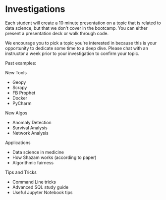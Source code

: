 # Investigations

Each student will create a 10 minute presentation on a topic that is related to data science, but that we don't cover in the bootcamp. You can either present a presentation deck or walk through code.

We encourage you to pick a topic you're interested in because this is your opportunity to dedicate some time to a deep dive. Please chat with an instructor a week prior to your investigation to confirm your topic.

Past examples:

New Tools
* Geopy
* Scrapy
* FB Prophet
* Docker
* PyCharm

New Algos
* Anomaly Detection
* Survival Analysis
* Network Analysis

Applications
* Data science in medicine
* How Shazam works (according to paper)
* Algorithmic fairness

Tips and Tricks
* Command Line tricks
* Advanced SQL study guide
* Useful Jupyter Notebook tips
